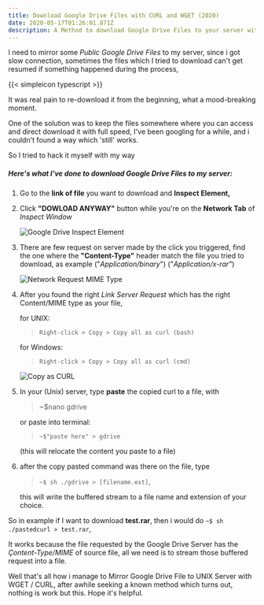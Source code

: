 ```yaml
---
title: Download Google Drive Files with CURL and WGET (2020)
date: 2020-05-17T01:26:01.871Z
description: A Method to download Google Drive Files to your server with WGET / CURL
---
```

I need to mirror some *Public Google Drive Files* to my server, since i got slow connection, sometimes the files which I tried to download can't get resumed if something happened during the process, 

{{< simpleicon typescript >}}

It was real pain to re-download it from the beginning, what a mood-breaking moment.

One of the solution was to keep the files somewhere where you can access and direct download it with full speed, I've been googling for a while, and i couldn't found a way which 'still' works.

So I tried to hack it myself with my way

##### Here's what I've done to download Google Drive Files to my server:

1. Go to the **link of file** you want to download and **Inspect Element,**
2. Click **"DOWLOAD ANYWAY"** button while you're on the **Network Tab** of *Inspect Window*

   ![Google Drive Inspect Element](/img/gdrive1.png "https://drive.google.com/u/0/uc?id=[FILE_ID]&export=download")
3. There are few request on server made by the click you triggered, find the one where the **"Content-Type"** header match the file you tried to download, as example ("*Application/binary*") ("*Application/x-rar"*)

   ![Network Request MIME Type](/img/gdrive2.png "Server Request of the file")
4. After you found the right *Link Server Request* which has the right Content/MIME type as your file, 

   for UNIX:

   > `Right-click > Copy > Copy all as curl (bash)`

   for Windows:

   > `Right-click > Copy > Copy all as curl (cmd)`

   ![Copy as CURL](/img/gdrive3.png "You can even copy as NodeJS fetch")
5. In your (Unix) server, type **paste** the copied curl to a file, with 

   > ~$nano gdrive 

   or paste into terminal:

   > `~$"paste here" > gdrive` 

   (this will relocate the content you paste to a file) 
6. after the copy pasted command was there on the file, type 

   > `~$ sh ./gdrive > [filename.ext]`, 

   this will write the buffered stream to a file name and extension of your choice.



So in example if I want to download **test.rar**, then i would do `~$ sh ./pastedcurl > test.rar`, 

It works because the file requested by the Google Drive Server has the *Çontent-Type/MIME* of source file, all we need is to stream those buffered request into a file.

Well that's all how i manage to Mirror Google Drive File to UNIX Server with WGET / CURL, after awhile seeking a known method which turns out, nothing is work but this. Hope it's helpful.